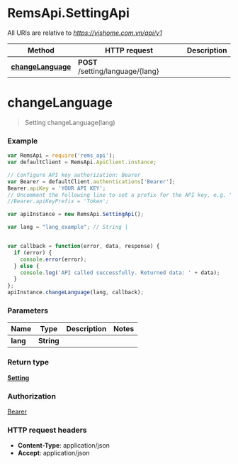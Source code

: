 # RemsApi.SettingApi

All URIs are relative to *https://vishome.com.vn/api/v1*

Method | HTTP request | Description
------------- | ------------- | -------------
[**changeLanguage**](SettingApi.md#changeLanguage) | **POST** /setting/language/{lang} | 


<a name="changeLanguage"></a>
# **changeLanguage**
> Setting changeLanguage(lang)



### Example
```javascript
var RemsApi = require('rems_api');
var defaultClient = RemsApi.ApiClient.instance;

// Configure API key authorization: Bearer
var Bearer = defaultClient.authentications['Bearer'];
Bearer.apiKey = 'YOUR API KEY';
// Uncomment the following line to set a prefix for the API key, e.g. "Token" (defaults to null)
//Bearer.apiKeyPrefix = 'Token';

var apiInstance = new RemsApi.SettingApi();

var lang = "lang_example"; // String | 


var callback = function(error, data, response) {
  if (error) {
    console.error(error);
  } else {
    console.log('API called successfully. Returned data: ' + data);
  }
};
apiInstance.changeLanguage(lang, callback);
```

### Parameters

Name | Type | Description  | Notes
------------- | ------------- | ------------- | -------------
 **lang** | **String**|  | 

### Return type

[**Setting**](Setting.md)

### Authorization

[Bearer](../README.md#Bearer)

### HTTP request headers

 - **Content-Type**: application/json
 - **Accept**: application/json

